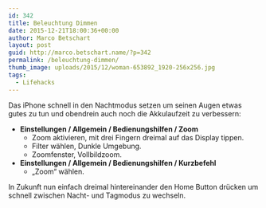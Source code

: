 ```yaml
---
id: 342
title: Beleuchtung Dimmen
date: 2015-12-21T18:00:36+00:00
author: Marco Betschart
layout: post
guid: http://marco.betschart.name/?p=342
permalink: /beleuchtung-dimmen/
thumb_image: uploads/2015/12/woman-653892_1920-256x256.jpg
tags:
  - Lifehacks
---
```

Das iPhone schnell in den Nachtmodus setzen um seinen Augen etwas gutes zu tun und obendrein auch noch die Akkulaufzeit zu verbessern:

  * **Einstellungen / Allgemein / Bedienungshilfen / Zoom** 
      * Zoom aktivieren, mit drei Fingern dreimal auf das Display tippen.
      * Filter wählen, Dunkle Umgebung.
      * Zoomfenster, Vollbildzoom.
  * **Einstellungen / Allgemein / Bedienungshilfen / Kurzbefehl** 
      * &#8222;Zoom&#8220; wählen.

In Zukunft nun einfach dreimal hintereinander den Home Button drücken um schnell zwischen Nacht- und Tagmodus zu wechseln.
